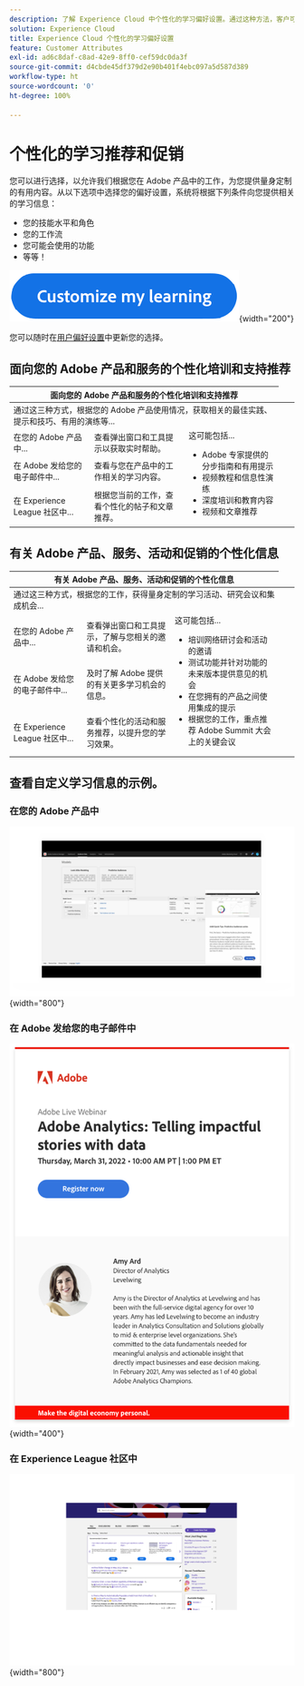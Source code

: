 ```yaml
---
description: 了解 Experience Cloud 中个性化的学习偏好设置。通过这种方法，客户可以通过电子邮件、在其 Adobe Experience Cloud 产品中以及在 Adobe Experience League 社区中，基于其使用数据来接收个性化的帮助和促销。
solution: Experience Cloud
title: Experience Cloud 个性化的学习偏好设置
feature: Customer Attributes
exl-id: ad6c8daf-c8ad-42e9-8ff0-cef59dc0da3f
source-git-commit: d4cbde45df379d2e90b401f4ebc097a5d587d389
workflow-type: ht
source-wordcount: '0'
ht-degree: 100%

---
```


# 个性化的学习推荐和促销

您可以进行选择，以允许我们根据您在 Adobe 产品中的工作，为您提供量身定制的有用内容。从以下选项中选择您的偏好设置，系统将根据下列条件向您提供相关的学习信息：

* 您的技能水平和角色
* 您的工作流
* 您可能会使用的功能
* 等等！

[![](assets/personalized-learning-customized-learning-button.png)](https://experience.adobe.com/?shell_forceuserconsent=true#/home){width="200"}


您可以随时在[用户偏好设置](https://experience.adobe.com/preferences/)中更新您的选择。


## 面向您的 Adobe 产品和服务的个性化培训和支持推荐

<table>
<thead>
  <tr>
    <th colspan="3">面向您的 Adobe 产品和服务的个性化培训和支持推荐</th>
  </tr>
</thead>
<tbody>
  <tr>
    <td colspan="3">通过这三种方式，根据您的 Adobe 产品使用情况，获取相关的最佳实践、提示和技巧、有用的演练等...</td>
    <td></td>
    <td></td>
  </tr>
  <tr>
    <td>在您的 Adobe 产品中...<br></td>
    <td>查看弹出窗口和工具提示以获取实时帮助。</td>
    <td rowspan="3">这可能包括... <ul><li>Adobe 专家提供的分步指南和有用提示</li> 
    <li>视频教程和信息性演练</li> 
    <li>深度培训和教育内容</li> 
    <li>视频和文章推荐</li>
    </ul></td>
  </tr>
  <tr>
    <td>在 Adobe 发给您的电子邮件中...</td>
    <td>查看与您在产品中的工作相关的学习内容。</td>
  </tr>
  <tr>
    <td>在 Experience League 社区中...</td>
    <td>根据您当前的工作，查看个性化的帖子和文章推荐。</td>
  </tr>
</tbody>
</table>


## 有关 Adobe 产品、服务、活动和促销的个性化信息

<table>
<thead>
  <tr>
    <th colspan="3">有关 Adobe 产品、服务、活动和促销的个性化信息</th>
  </tr>
</thead>
<tbody>
  <tr>
    <td colspan="3">通过这三种方式，根据您的工作，获得量身定制的学习活动、研究会议和集成机会...</td>
    <td></td>
    <td></td>
  </tr>
  <tr>
    <td>在您的 Adobe 产品中...<br></td>
    <td>查看弹出窗口和工具提示，了解与您相关的邀请和机会。</td>
    <td rowspan="3">这可能包括... <ul>
    <li>培训网络研讨会和活动的邀请</li> 
    <li>测试功能并针对功能的未来版本提供意见的机会</li>
    <li>在您拥有的产品之间使用集成的提示</li> 
    <li>根据您的工作，重点推荐 Adobe Summit 大会上的关键会议</li>
    </ul></td>
  </tr>
  <tr>
    <td>在 Adobe 发给您的电子邮件中...</td>
    <td>及时了解 Adobe 提供的有关更多学习机会的信息。</td>
  </tr>
  <tr>
    <td>在 Experience League 社区中...</td>
    <td>查看个性化的活动和服务推荐，以提升您的学习效果。</td>
  </tr>
</tbody>
</table>


## 查看自定义学习信息的示例。


### 在您的 Adobe 产品中

![](assets/personalized-learning-in-product.gif){width="800"}

### 在 Adobe 发给您的电子邮件中

![](assets/personalized-learning-email.png){width="400"}

### 在 Experience League 社区中

![](assets/personalized-learning-communities.png){width="800"}
